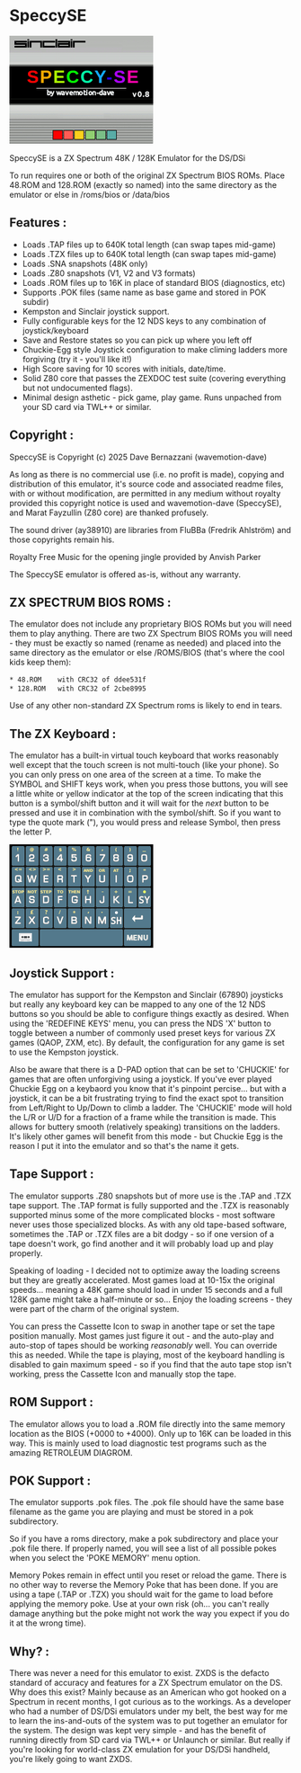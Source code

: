 # SpeccySE
![image](./arm9/gfx_data/pdev_bg0.png)

SpeccySE is a ZX Spectrum 48K / 128K Emulator for the DS/DSi

To run requires one or both of the original ZX Spectrum BIOS ROMs.
Place 48.ROM and 128.ROM (exactly so named) into the same directory 
as the emulator or else in /roms/bios or /data/bios

Features :
-----------------------
* Loads .TAP files up to 640K total length (can swap tapes mid-game)
* Loads .TZX files up to 640K total length (can swap tapes mid-game)
* Loads .SNA snapshots (48K only)
* Loads .Z80 snapshots (V1, V2 and V3 formats)
* Loads .ROM files up to 16K in place of standard BIOS (diagnostics, etc)
* Supports .POK files (same name as base game and stored in POK subdir)
* Kempston and Sinclair joystick support.
* Fully configurable keys for the 12 NDS keys to any combination of joystick/keyboard
* Save and Restore states so you can pick up where you left off
* Chuckie-Egg style Joystick configuration to make climing ladders more forgiving (try it - you'll like it!)
* High Score saving for 10 scores with initials, date/time.
* Solid Z80 core that passes the ZEXDOC test suite (covering everything but not undocumented flags).
* Minimal design asthetic - pick game, play game. Runs unpached from your SD card via TWL++ or similar.

Copyright :
-----------------------
SpeccySE is Copyright (c) 2025 Dave Bernazzani (wavemotion-dave)

As long as there is no commercial use (i.e. no profit is made),
copying and distribution of this emulator, it's source code
and associated readme files, with or without modification, 
are permitted in any medium without royalty provided this 
copyright notice is used and wavemotion-dave (SpeccySE),
and Marat Fayzullin (Z80 core) are thanked profusely.

The sound driver (ay38910) are libraries from FluBBa (Fredrik Ahlström) 
and those copyrights remain his.

Royalty Free Music for the opening jingle provided by Anvish Parker

The SpeccySE emulator is offered as-is, without any warranty.

ZX SPECTRUM BIOS ROMS :
-----------------------
The emulator does not include any proprietary BIOS ROMs but you will
need them to play anything. There are two ZX Spectrum BIOS ROMs you 
will need - they must be exactly so named (rename as needed) and placed 
into the same directory as the emulator or else /ROMS/BIOS (that's where
the cool kids keep them):

```
* 48.ROM    with CRC32 of ddee531f
* 128.ROM   with CRC32 of 2cbe8995
```

Use of any other non-standard ZX Spectrum roms is likely to end in tears.

The ZX Keyboard :
-----------------------
The emulator has a built-in virtual touch keyboard that works reasonably well
except that the touch screen is not multi-touch (like your phone). So you 
can only press on one area of the screen at a time. To make the SYMBOL and
SHIFT keys work, when you press those buttons, you will see a little white
or yellow indicator at the top of the screen indicating that this button 
is a symbol/shift button and it will wait for the _next_ button to be pressed
and use it in combination with the symbol/shift. So if you want to type the 
quote mark ("), you would press and release Symbol, then press the letter P.

![image](./png/speccy_kbd.png)

Joystick Support :
-----------------------
The emulator has support for the Kempston and Sinclair (67890) joysticks but
really any keyboard key can be mapped to any one of the 12 NDS buttons
so you should be able to configure things exactly as desired. When using
the 'REDEFINE KEYS' menu, you can press the NDS 'X' button to toggle between
a number of commonly used preset keys for various ZX games (QAOP, ZXM, etc).
By default, the configuration for any game is set to use the Kempston joystick.

Also be aware that there is a D-PAD option that can be set to 'CHUCKIE' for
games that are often unforgiving using a joystick. If you've ever played 
Chuckie Egg on a keybaord you know that it's pinpoint percise... but with 
a joystick, it can be a bit frustrating trying to find the exact spot to 
transition from Left/Right to Up/Down to climb a ladder. The 'CHUCKIE' mode
will hold the L/R or U/D for a fraction of a frame while the transition 
is made. This allows for buttery smooth (relatively speaking) transitions
on the ladders. It's likely other games will benefit from this mode - but
Chuckie Egg is the reason I put it into the emulator and so that's the
name it gets.


Tape Support :
-----------------------
The emulator supports .Z80 snapshots but of more use is the .TAP and
.TZX tape support. The .TAP format is fully supported and the .TZX is 
reasonably supported minus some of the more complicated blocks - most
software never uses those specialized blocks. As with any old tape-based
software, sometimes the .TAP or .TZX files are a bit dodgy - so if one
version of a tape doesn't work, go find another and it will probably
load up and play properly.

Speaking of loading - I decided not to optimize away the loading screens
but they are greatly accelerated. Most games load at 10-15x the original
speeds... meaning a 48K game should load in under 15 seconds and a full
128K game might take a half-minute or so... Enjoy the loading screens - they
were part of the charm of the original system.

You can press the Cassette Icon to swap in another tape or set the tape
position manually. Most games just figure it out - and the auto-play
and auto-stop of tapes should be working _reasonably_ well. You can 
override this as needed. While the tape is playing, most of the keyboard
handling is disabled to gain maximum speed - so if you find that the
auto tape stop isn't working, press the Cassette Icon and manually stop
the tape.

ROM Support :
-----------------------
The emulator allows you to load a .ROM file directly into the same memory
location as the BIOS (+0000 to +4000). Only up to 16K can be loaded in this
way. This is mainly used to load diagnostic test programs such as the
amazing RETROLEUM DIAGROM.

POK Support :
-----------------------
The emulator supports .pok files. The .pok file should have the same base
filename as the game you are playing and must be stored in a pok subdirectory.

So if you have a roms directory, make a pok subdirectory and place your .pok
file there. If properly named, you will see a list of all possible pokes when
you select the 'POKE MEMORY' menu option.

Memory Pokes remain in effect until you reset or reload the game. There is no 
other way to reverse the Memory Poke that has been done. If you are using a tape
(.TAP or .TZX) you should wait for the game to load before applying the memory
poke. Use at your own risk (oh... you can't really damage anything but the poke
might not work the way you expect if you do it at the wrong time).

Why? :
-----------------------
There was never a need for this emulator to exist. ZXDS is the defacto standard of 
accuracy and features for a ZX Spectrum emulator on the DS.  Why does this exist?
Mainly because as an American who got hooked on a Spectrum in recent months, I got
curious as to the workings. As a developer who had a number of DS/DSi emulators
under my belt, the best way for me to learn the ins-and-outs of the system was to
put together an emulator for the system. The design was kept very simple - and has
the benefit of running directly from SD card via TWL++ or Unlaunch or similar. But
really if you're looking for world-class ZX emulation for your DS/DSi handheld, 
you're likely going to want ZXDS.

